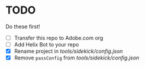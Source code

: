 # TODO

Do these first!

- [ ] Transfer this repo to Adobe.com org
- [ ] Add Helix Bot to your repo
- [x] Rename project in _tools/sidekick/config.json_
- [x] Remove `passConfig` from _tools/sidekick/config.json_

